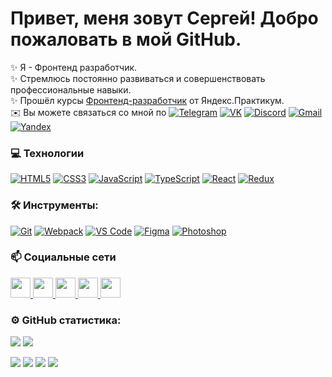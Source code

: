 # Привет, меня зовут Сергей! Добро пожаловать в мой GitHub.

✨ Я - Фронтенд разработчик.  
✨ Стремлюсь постоянно развиваться и совершенствовать профессиональные навыки.  
✨ Прошёл курсы [Фронтенд-разработчик](https://practicum.yandex.ru/frontend-developer/?from=catalog) от Яндекс.Практикум.  
✉️ Вы можете связаться со мной по
<a href="https://t.me/VipSega" target="_blank" rel="noreferrer"><img src="https://img.shields.io/badge/Telegram%20-%20%2326A5E4?logo=telegram&logoColor=white" alt="Telegram" /></a>
<a href="https://vk.com/sergey.igoshin" target="_blank" rel="noreferrer"><img src="https://img.shields.io/badge/%D0%92%D0%9A%D0%BE%D0%BD%D1%82%D0%B0%D0%BA%D1%82%D0%B5%20-%20%230077FF?logo=vk&logoColor=white" alt="VK" /></a>
<a href="https://discord.com/channels/199575525155405825/894169679050969139" target="_blank" rel="noreferrer"><img src="https://img.shields.io/badge/discord%20-%20%235865F2?logo=discord&logoColor=white" alt="Discord" /></a>
<a href="mailto:VipReaLWeb@gmail.com" target="_blank" rel="noreferrer"><img src="https://img.shields.io/badge/Gmail%20-%20%23EA4335?logo=gmail&logoColor=white" alt="Gmail" /></a>
<a href="mailto:Vip.Igoshin@yandex.ru" target="_blank" rel="noreferrer"><img src="https://img.shields.io/badge/%D0%AF%D0%BD%D0%B4%D0%B5%D0%BA%D1%81%20%D0%9F%D0%BE%D1%87%D1%82%D0%B0%20-%20red?logo=maildotru&logoColor=white" alt="Yandex" /></a>

### 💻 Технологии
<a href="https://developer.mozilla.org/en-US/docs/Glossary/HTML5" target="_blank" rel="noreferrer"><img src="https://img.shields.io/badge/HTML5%20-%20%23E34F26?logo=html5&logoColor=white" alt="HTML5" /></a>
<a href="https://www.w3.org/TR/CSS/#css" target="_blank" rel="noreferrer"><img src="https://img.shields.io/badge/CSS3%20-%20%231572B6?logo=css3&logoColor=white" alt="CSS3" /></a>
<a href="https://developer.mozilla.org/en-US/docs/Web/JavaScript" target="_blank" rel="noreferrer"><img src="https://img.shields.io/badge/Java%20Script%20-%20%23F7DF1E?logo=javascript&logoColor=white" alt="JavaScript" /></a>
<a href="https://www.typescriptlang.org/" target="_blank" rel="noreferrer"><img src="https://img.shields.io/badge/Type%20Script%20-%20%233178C6?logo=typescript&logoColor=white" alt="TypeScript" /></a>
<a href="https://reactjs.org/" target="_blank" rel="noreferrer"><img src="https://img.shields.io/badge/React%20-%20%2361DAFB?logo=React&logoColor=white" alt="React" /></a>
<a href="https://redux.js.org/" target="_blank" rel="noreferrer"><img src="https://img.shields.io/badge/Redux%20-%20%23764ABC?logo=redux&logoColor=white" alt="Redux" /></a>

### 🛠 Инструменты:
<a href="https://git-scm.com/" target="_blank" rel="noreferrer"><img src="https://img.shields.io/badge/Git%20-%20%23F05032?logo=git&logoColor=white" alt="Git" /></a>
<a href="https://webpack.js.org/" target="_blank" rel="noreferrer"><img src="https://img.shields.io/badge/Webpack%20-%20%238DD6F9?logo=webpack&logoColor=white" alt="Webpack" /></a>
<a href="https://www.npmjs.com/" target="_blank" rel="noreferrer"><img src="https://img.shields.io/badge/npm-%20%23CB3837?logo=npm&logoColor=white" alt="VS Code" /></a>
<a href="https://www.figma.com/" target="_blank" rel="noreferrer"><img src="https://img.shields.io/badge/Figma%20-%20%23F24E1E?logo=figma&logoColor=white" alt="Figma" /></a>
<a href="https://www.adobe.com/uk/products/photoshop.html" target="_blank" rel="noreferrer"><img src="https://img.shields.io/badge/Photoshop%20-%20%2331A8FF?logo=adobephotoshop&logoColor=white" alt="Photoshop" /></a>

### 📫 Социальные сети
<a href="https://www.github.com/VipReaL" target="_blank" rel="noreferrer">
<picture>
<source media="(prefers-color-scheme: dark)" srcset="https://raw.githubusercontent.com/danielcranney/readme-generator/main/public/icons/socials/github-dark.svg" />
<source media="(prefers-color-scheme: light)" srcset="https://raw.githubusercontent.com/danielcranney/readme-generator/main/public/icons/socials/github.svg" />
<img src="https://raw.githubusercontent.com/danielcranney/readme-generator/main/public/icons/socials/github.svg" width="32" height="32" />
</picture>
</a>
    <a href="https://discord.com/users/VipReaL" target="_blank" rel="noreferrer">
<picture>
<source media="(prefers-color-scheme: dark)" srcset="https://raw.githubusercontent.com/danielcranney/readme-generator/main/public/icons/socials/discord-dark.svg" />
<source media="(prefers-color-scheme: light)" srcset="https://raw.githubusercontent.com/danielcranney/readme-generator/main/public/icons/socials/discord.svg" />
<img src="https://raw.githubusercontent.com/danielcranney/readme-generator/main/public/icons/socials/discord.svg" width="32" height="32" />
</picture>
</a>
    <a href="https://www.linkedin.com/in/VipReaL" target="_blank" rel="noreferrer">
<picture>
<source media="(prefers-color-scheme: dark)" srcset="https://raw.githubusercontent.com/danielcranney/readme-generator/main/public/icons/socials/linkedin-dark.svg" />
<source media="(prefers-color-scheme: light)" srcset="https://raw.githubusercontent.com/danielcranney/readme-generator/main/public/icons/socials/linkedin.svg" />
<img src="https://raw.githubusercontent.com/danielcranney/readme-generator/main/public/icons/socials/linkedin.svg" width="32" height="32" />
</picture>
</a>
    <a href="https://www.codepen.io/VipReaL" target="_blank" rel="noreferrer">
<picture>
<source media="(prefers-color-scheme: dark)" srcset="https://raw.githubusercontent.com/danielcranney/readme-generator/main/public/icons/socials/codepen-dark.svg" />
<source media="(prefers-color-scheme: light)" srcset="https://raw.githubusercontent.com/danielcranney/readme-generator/main/public/icons/socials/codepen.svg" />
<img src="https://raw.githubusercontent.com/danielcranney/readme-generator/main/public/icons/socials/codepen.svg" width="32" height="32" />
</picture>
</a>
    <a href="https://codesandbox.io/u/VipReaL" target="_blank" rel="noreferrer">
<picture>
<source media="(prefers-color-scheme: dark)" srcset="https://raw.githubusercontent.com/danielcranney/readme-generator/main/public/icons/socials/codesandbox-dark.svg" />
<source media="(prefers-color-scheme: light)" srcset="https://raw.githubusercontent.com/danielcranney/readme-generator/main/public/icons/socials/codesandbox.svg" />
<img src="https://raw.githubusercontent.com/danielcranney/readme-generator/main/public/icons/socials/codesandbox.svg" width="32" height="32" />
</picture>
</a>

### ⚙️ GitHub статистика:
![](http://github-profile-summary-cards.vercel.app/api/cards/repos-per-language?username=VipReaL&theme=2077)
![](http://github-profile-summary-cards.vercel.app/api/cards/stats?username=VipReaL&theme=2077)

![](https://komarev.com/ghpvc/?username=VipReaL)
<a href="https://www.github.com/VipReaL" target="_blank" rel="noreferrer"><img src="https://img.shields.io/github/followers/VipReaL?style=flat&logo=github" /></a>
<a href="https://discord.com/channels/199575525155405825/894169679050969139" target="_blank" rel="noreferrer"><img src="https://img.shields.io/discord/199575525155405825?logo=discord&label=Discord" /></a>
<a href="https://www.codewars.com/users/Vip.ReaL" target="_blank" rel="noreferrer"><img src="https://www.codewars.com/users/Vip.ReaL/badges/micro" /></a>
